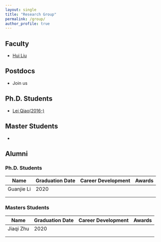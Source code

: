 ```yaml
---
layout: single
title: "Research Group"
permalink: /group/
author_profile: true
---
```


## Faculty

* [Hui Liu](https://liuhuigmail.github.io/)

## Postdocs

* Join us

## Ph.D. Students

* [Lei Qiao(2016-)](#)

## Master Students

* []()

## Alumni

### Ph.D. Students

| Name       | Graduation Date | Career Development | Awards |
| ---------- | --------------- | ------------------ | ------ |
| Guanjie Li | 2020            |                    |        |
|            |                 |                    |        |
|            |                 |                    |        |



### Masters Students

| Name      | Graduation Date | Career Development | Awards |
| --------- | --------------- | ------------------ | ------ |
| Jiaqi Zhu | 2020            |                    |        |
|           |                 |                    |        |
|           |                 |                    |        |

